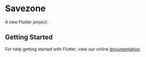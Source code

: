 # Savezone

A new Flutter project.

## Getting Started

For help getting started with Flutter, view our online
[documentation](https://flutter.io/).
